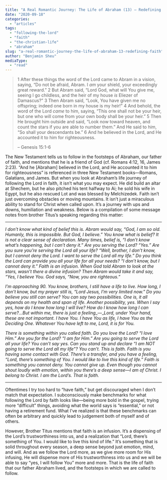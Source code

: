```yaml
---
title: "A Real Romantic Journey: The Life of Abraham (13) – Redefining Faith"
date: "2020-09-18"
categories: 
  - "articles"
tags: 
  - "following-the-lord"
  - "faith"
  - "the-christian-life"
  - "abraham"
slug: "a-real-romantic-journey-the-life-of-abraham-13-redefining-faith"
author: "Benjamin Sheu"
mediaType: 
  - "read"
---
```


> 1 After these things the word of the Lord came to Abram in a vision, saying, “Do not be afraid, Abram. I _am_ your shield, your exceedingly great reward.” 2 But Abram said, “Lord God, what will You give me, seeing I go childless, and the heir of my house _is_ Eliezer of Damascus?” 3 Then Abram said, “Look, You have given me no offspring; indeed one born in my house is my heir!” 4 And behold, the word of the Lord _came_ to him, saying, “This one shall not be your heir, but one who will come from your own body shall be your heir.” 5 Then He brought him outside and said, “Look now toward heaven, and count the stars if you are able to number them.” And He said to him, “So shall your descendants be.” 6 And he believed in the Lord, and He accounted it to him for righteousness.
> 
> – Genesis 15:1-6

The New Testament tells us to follow in the footsteps of Abraham, our father of faith, and mentions that he is a friend of God (cf. Romans 4:12, 16, James 2:23). “And he \[Abraham\] believed in the Lord, and He accounted it to him for righteousness” is referenced in three New Testament books—Romans, Galatians, and James. But when you look at Abraham’s life journey of following the Lord in faith, it isn’t what you may expect. He did build an altar at Shechem, but he also pitched his tent halfway to Ai; he sold his wife in Egypt, but he also rescued Lot and was blessed by Melchizedek. Faith isn’t just overcoming obstacles or moving mountains. It isn’t just a miraculous ability to stand for Christ when called upon. It’s a journey with ups and downs, humiliation and weakness. Below is a compilation of some message notes from brother Titus’s speaking regarding this matter: 

* * *

_I don’t know what kind of belief this is. Abram would say, “God, I am so old. Humanly, this is impossible. But God, I believe.” You know what is belief? It is not a clear sense of declaration. Many times, belief is, “I don’t know what’s happening, but I can’t deny it.” Are you serving the Lord? “Yes.” Are you sure you’re serving the Lord all your life? “Well, brother, I don’t know, but I cannot deny the Lord. I want to serve the Lord all my life.” Do you think the Lord can provide you all your life for all your needs? “I don’t know, but I cannot deny it.” Faith is an infusion. When God told Abram to look at the stars, wasn’t there a divine infusion? Then Abram would take it and say, “Yes, I believe You. God says, “Now, you are righteous.”_

_I’m approaching 90. You know, brothers, I still have a life to live. How long, I don’t know, but my prayer still is, “Lord Jesus, I’m very limited now.” Do you believe you still can serve? You can say two possibilities. One is, it all depends on my health and span of life. Another possibility, yes. When I say yes, how do I know how long I will live? How do I know how long I can serve?...But within me, there is just a feeling__—__Lord, under Your hand, these are not important. I have You. I have You as life, I have You as the Deciding One. Whatever You have left to me, Lord, it is for You._

_There is something within you called faith. Do you love the Lord? “I love Him.” Are you for the Lord? “I am for Him.” Are you going to serve the Lord all your life? You can’t say yes. Can you stand up and declare “I am NOT going to serve the Lord all my life”? You can’t. This is faith. Faith is you having some contact with God. There’s a transfer, and you have a feeling, “Lord, there’s something of You. I would like to live this kind of life.” Faith is something you cannot deny. You cannot give up. Even though you cannot shout loudly with emotion, within you there’s a deep sense—I am of Christ. I belong to Christ. I am the Lord’s. That is faith._ 

* * *

Oftentimes I try too hard to “have faith,” but get discouraged when I don’t match that expectation. I subconsciously make benchmarks for what following the Lord by faith looks like—being more bold in the gospel, trying more “difficult” things, avoiding what the world says is “essential,” or not having a retirement fund. What I’ve realized is that these benchmarks can often be arbitrary and quickly lead to judgement both of myself and of others.

However, Brother Titus mentions that faith is an infusion. It’s a dispensing of the Lord’s trustworthiness into us, and a realization that “Lord, there’s something of You. I would like to live this kind of life.” It’s something that is solid throughout every season, a deep sense beyond just emotion, mind, and will. And as we follow the Lord more, as we give more room for His infusing, He will dispense more of His trustworthiness into us and we will be able to say “yes, I will follow You” more and more. That is the life of faith that our father Abraham lived, and the footsteps in which we are called to follow.

